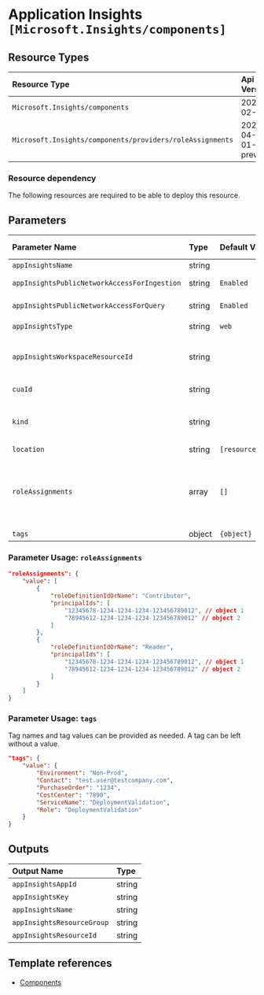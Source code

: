 # Application Insights `[Microsoft.Insights/components]`

## Resource Types
| Resource Type | Api Version |
| :-- | :-- |
| `Microsoft.Insights/components` | 2020-02-02 |
| `Microsoft.Insights/components/providers/roleAssignments` | 2020-04-01-preview |

### Resource dependency

The following resources are required to be able to deploy this resource.

## Parameters
| Parameter Name | Type | Default Value | Possible Values | Description |
| :-- | :-- | :-- | :-- | :-- |
| `appInsightsName` | string |  |  | Required. Name of the Application Insights |
| `appInsightsPublicNetworkAccessForIngestion` | string | `Enabled` | `[Enabled, Disabled]` | Optional. The network access type for accessing Application Insights ingestion. - Enabled or Disabled |
| `appInsightsPublicNetworkAccessForQuery` | string | `Enabled` | `[Enabled, Disabled]` | Optional. The network access type for accessing Application Insights query. - Enabled or Disabled |
| `appInsightsType` | string | `web` | `[web, other]` | Optional. Application type |
| `appInsightsWorkspaceResourceId` | string |  |  | Required. Resource Id of the log analytics workspace which the data will be ingested to. This property is required to create an application with this API version. Applications from older versions will not have this property. |
| `cuaId` | string |  |  | Optional. Customer Usage Attribution id (GUID). This GUID must be previously registered |
| `kind` | string |  |  | Optional. The kind of application that this component refers to, used to customize UI. This value is a freeform string, values should typically be one of the following: web, ios, other, store, java, phone. |
| `location` | string | `[resourceGroup().location]` |  | Optional. Location for all Resources |
| `roleAssignments` | array | `[]` |  | Optional. Array of role assignment objects that contain the 'roleDefinitionIdOrName' and 'principalId' to define RBAC role assignments on this resource. In the roleDefinitionIdOrName attribute, you can provide either the display name of the role definition, or it's fully qualified ID in the following format: '/providers/Microsoft.Authorization/roleDefinitions/c2f4ef07-c644-48eb-af81-4b1b4947fb11'. |
| `tags` | object | `{object}` |  | Optional. Tags of the resource. |

### Parameter Usage: `roleAssignments`

```json
"roleAssignments": {
    "value": [
        {
            "roleDefinitionIdOrName": "Contributor",
            "principalIds": [
                "12345678-1234-1234-1234-123456789012", // object 1
                "78945612-1234-1234-1234-123456789012" // object 2
            ]
        },
        {
            "roleDefinitionIdOrName": "Reader",
            "principalIds": [
                "12345678-1234-1234-1234-123456789012", // object 1
                "78945612-1234-1234-1234-123456789012" // object 2
            ]
        }
    ]
}
```

### Parameter Usage: `tags`

Tag names and tag values can be provided as needed. A tag can be left without a value.

```json
"tags": {
    "value": {
        "Environment": "Non-Prod",
        "Contact": "test.user@testcompany.com",
        "PurchaseOrder": "1234",
        "CostCenter": "7890",
        "ServiceName": "DeploymentValidation",
        "Role": "DeploymentValidation"
    }
}
```

## Outputs
| Output Name | Type |
| :-- | :-- |
| `appInsightsAppId` | string |
| `appInsightsKey` | string |
| `appInsightsName` | string |
| `appInsightsResourceGroup` | string |
| `appInsightsResourceId` | string |

## Template references
- [Components](https://docs.microsoft.com/en-us/azure/templates/Microsoft.Insights/2020-02-02/components)
